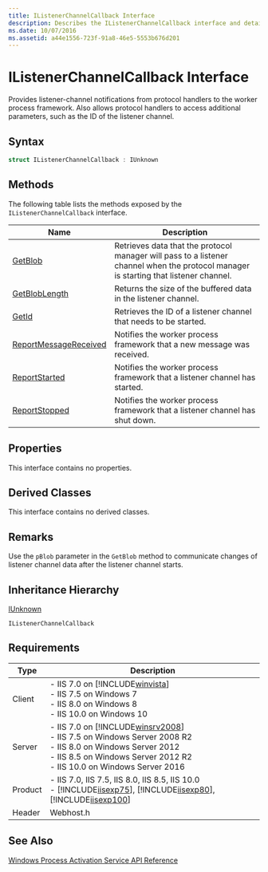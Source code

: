 ```yaml
---
title: IListenerChannelCallback Interface
description: Describes the IListenerChannelCallback interface and details its syntax, methods, remarks, inheritance hierarchy, and requirements.
ms.date: 10/07/2016
ms.assetid: a44e1556-723f-91a8-46e5-5553b676d201
---
```

# IListenerChannelCallback Interface
Provides listener-channel notifications from protocol handlers to the worker process framework. Also allows protocol handlers to access additional parameters, such as the ID of the listener channel.  
  
## Syntax  
  
```cpp  
struct IListenerChannelCallback : IUnknown  
```  
  
## Methods  
 The following table lists the methods exposed by the `IListenerChannelCallback` interface.  
  
|Name|Description|  
|----------|-----------------|  
|[GetBlob](../../web-development-reference/native-code-api-reference/ilistenerchannelcallback-getblob-method.md)|Retrieves data that the protocol manager will pass to a listener channel when the protocol manager is starting that listener channel.|  
|[GetBlobLength](../../web-development-reference/native-code-api-reference/ilistenerchannelcallback-getbloblength-method.md)|Returns the size of the buffered data in the listener channel.|  
|[GetId](../../web-development-reference/native-code-api-reference/ilistenerchannelcallback-getid-method.md)|Retrieves the ID of a listener channel that needs to be started.|  
|[ReportMessageReceived](../../web-development-reference/native-code-api-reference/ilistenerchannelcallback-reportmessagereceived-method.md)|Notifies the worker process framework that a new message was received.|  
|[ReportStarted](../../web-development-reference/native-code-api-reference/ilistenerchannelcallback-reportstarted-method.md)|Notifies the worker process framework that a listener channel has started.|  
|[ReportStopped](../../web-development-reference/native-code-api-reference/ilistenerchannelcallback-reportstopped-method.md)|Notifies the worker process framework that a listener channel has shut down.|  
  
## Properties  
 This interface contains no properties.  
  
## Derived Classes  
 This interface contains no derived classes.  
  
## Remarks  
 Use the `pBlob` parameter in the `GetBlob` method to communicate changes of listener channel data after the listener channel starts.  
  
## Inheritance Hierarchy  
 [IUnknown](/windows/win32/api/unknwn/nn-unknwn-iunknown)  
  
 `IListenerChannelCallback`  
  
## Requirements  
  
|Type|Description|  
|----------|-----------------|  
|Client|-   IIS 7.0 on [!INCLUDE[winvista](../../wmi-provider/includes/winvista-md.md)]<br />-   IIS 7.5 on Windows 7<br />-   IIS 8.0 on Windows 8<br />-   IIS 10.0 on Windows 10|  
|Server|-   IIS 7.0 on [!INCLUDE[winsrv2008](../../wmi-provider/includes/winsrv2008-md.md)]<br />-   IIS 7.5 on Windows Server 2008 R2<br />-   IIS 8.0 on Windows Server 2012<br />-   IIS 8.5 on Windows Server 2012 R2<br />-   IIS 10.0 on Windows Server 2016|  
|Product|-   IIS 7.0, IIS 7.5, IIS 8.0, IIS 8.5, IIS 10.0<br />-   [!INCLUDE[iisexp75](../../web-development-reference/native-code-api-reference/includes/iisexp75-md.md)], [!INCLUDE[iisexp80](../../web-development-reference/native-code-api-reference/includes/iisexp80-md.md)], [!INCLUDE[iisexp100](../../web-development-reference/native-code-api-reference/includes/iisexp100-md.md)]|  
|Header|Webhost.h|  
  
## See Also  
 [Windows Process Activation Service API Reference](../../web-development-reference/native-code-api-reference/windows-process-activation-service-api-reference.md)
